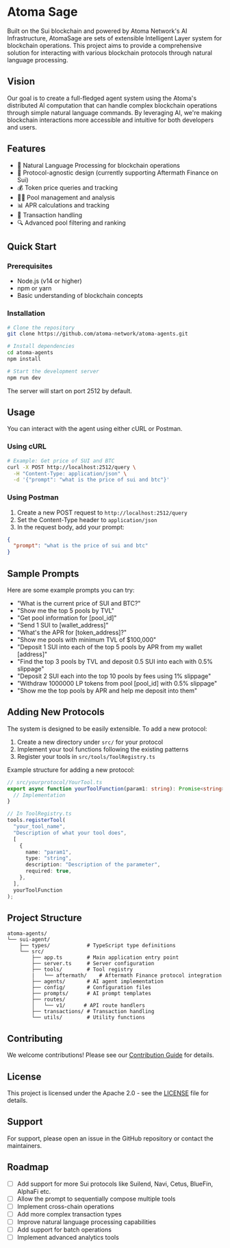 # Atoma Sage

Built on the Sui blockchain and powered by Atoma Network's AI Infrastructure, AtomaSage are sets of extensible Intelligent Layer system for blockchain operations. This project aims to provide a comprehensive solution for interacting with various blockchain protocols through natural language processing.

## Vision

Our goal is to create a full-fledged agent system using the Atoma's distributed AI computation that can handle complex blockchain operations through simple natural language commands. By leveraging AI, we're making blockchain interactions more accessible and intuitive for both developers and users.

## Features

- 🤖 Natural Language Processing for blockchain operations
- 🔄 Protocol-agnostic design (currently supporting Aftermath Finance on Sui)
- 💰 Token price queries and tracking
- 🏊‍♂️ Pool management and analysis
- 📊 APR calculations and tracking
- 💸 Transaction handling
- 🔍 Advanced pool filtering and ranking

## Quick Start

### Prerequisites

- Node.js (v14 or higher)
- npm or yarn
- Basic understanding of blockchain concepts

### Installation

```bash
# Clone the repository
git clone https://github.com/atoma-network/atoma-agents.git

# Install dependencies
cd atoma-agents
npm install

# Start the development server
npm run dev
```

The server will start on port 2512 by default.

## Usage

You can interact with the agent using either cURL or Postman.

### Using cURL

```bash
# Example: Get price of SUI and BTC
curl -X POST http://localhost:2512/query \
  -H "Content-Type: application/json" \
  -d '{"prompt": "what is the price of sui and btc"}'
```

### Using Postman

1. Create a new POST request to `http://localhost:2512/query`
2. Set the Content-Type header to `application/json`
3. In the request body, add your prompt:

```json
{
  "prompt": "what is the price of sui and btc"
}
```

## Sample Prompts

Here are some example prompts you can try:

- "What is the current price of SUI and BTC?"
- "Show me the top 5 pools by TVL"
- "Get pool information for [pool_id]"
- "Send 1 SUI to [wallet_address]"
- "What's the APR for [token_address]?"
- "Show me pools with minimum TVL of $100,000"
- "Deposit 1 SUI into each of the top 5 pools by APR from my wallet [address]"
- "Find the top 3 pools by TVL and deposit 0.5 SUI into each with 0.5% slippage"
- "Deposit 2 SUI each into the top 10 pools by fees using 1% slippage"
- "Withdraw 1000000 LP tokens from pool [pool_id] with 0.5% slippage"
- "Show me the top pools by APR and help me deposit into them"

## Adding New Protocols

The system is designed to be easily extensible. To add a new protocol:

1. Create a new directory under `src/` for your protocol
2. Implement your tool functions following the existing patterns
3. Register your tools in `src/tools/ToolRegistry.ts`

Example structure for adding a new protocol:

```typescript
// src/yourprotocol/YourTool.ts
export async function yourToolFunction(param1: string): Promise<string> {
  // Implementation
}

// In ToolRegistry.ts
tools.registerTool(
  "your_tool_name",
  "Description of what your tool does",
  [
    {
      name: "param1",
      type: "string",
      description: "Description of the parameter",
      required: true,
    },
  ],
  yourToolFunction
);
```

## Project Structure

```
atoma-agents/
└── sui-agent/
    ├── types/            # TypeScript type definitions
    └── src/
        ├── app.ts        # Main application entry point
        ├── server.ts     # Server configuration
        ├── tools/        # Tool registry
        |   └── aftermath/    # Aftermath Finance protocol integration
        ├── agents/       # AI agent implementation
        ├── config/       # Configuration files
        ├── prompts/      # AI prompt templates
        ├── routes/
        │   └── v1/      # API route handlers
        ├── transactions/ # Transaction handling
        └── utils/        # Utility functions
```

## Contributing

We welcome contributions! Please see our [Contribution Guide](CONTRIBUTING.md) for details.

## License

This project is licensed under the Apache 2.0 - see the [LICENSE](LICENSE) file for details.

## Support

For support, please open an issue in the GitHub repository or contact the maintainers.

## Roadmap

- [ ] Add support for more Sui protocols like Suilend, Navi, Cetus, BlueFin, AlphaFi etc.
- [ ] Allow the prompt to sequentially compose multiple tools
- [ ] Implement cross-chain operations
- [ ] Add more complex transaction types
- [ ] Improve natural language processing capabilities
- [ ] Add support for batch operations
- [ ] Implement advanced analytics tools
